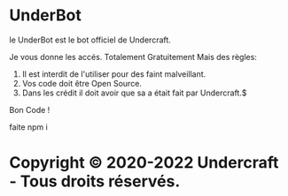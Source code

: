 # UnderBot

le UnderBot est le bot officiel de Undercraft.

Je vous donne les accés. Totalement Gratuitement Mais des règles:

1. Il est interdit de l'utiliser pour des faint malveillant.
2. Vos code doit être Open Source.
3. Dans les crédit il doit avoir que sa a était fait par Undercraft.$

Bon Code !

faite npm i

# Copyright © 2020-2022 Undercraft - Tous droits réservés.
